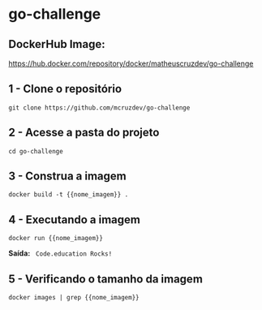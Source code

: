 # go-challenge

## DockerHub Image:
https://hub.docker.com/repository/docker/matheuscruzdev/go-challenge

## 1 - Clone o repositório

```git clone https://github.com/mcruzdev/go-challenge```

## 2 - Acesse a pasta do projeto

```cd go-challenge```

## 3 - Construa a imagem

```docker build -t {{nome_imagem}} .```

## 4 - Executando a imagem

```docker run {{nome_imagem}}```

**Saída:** ``` Code.education Rocks!```

## 5 - Verificando o tamanho da imagem

```docker images | grep {{nome_imagem}}```
